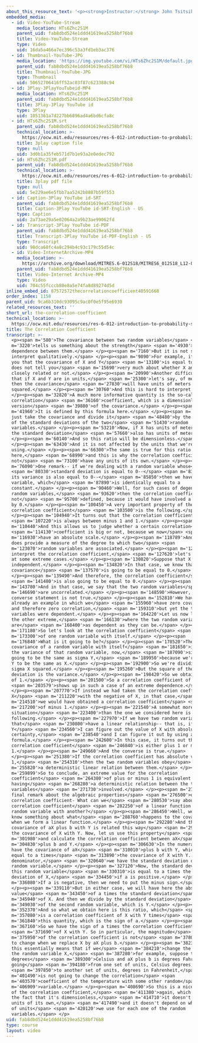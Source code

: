 ```yaml
---
about_this_resource_text: '<p><strong>Instructor:</strong> John Tsitsiklis</p>'
embedded_media:
  - id: Video-YouTube-Stream
    media_location: HTs6Zhc2S1M
    parent_uid: fab8dbd524e1ddd41619ea5258bf76b8
    title: Video-YouTube-Stream
    type: Video
    uid: 16da5a466a7ec396c53a3fd1eb3ac376
  - id: Thumbnail-YouTube-JPG
    media_location: 'https://img.youtube.com/vi/HTs6Zhc2S1M/default.jpg'
    parent_uid: fab8dbd524e1ddd41619ea5258bf76b8
    title: Thumbnail-YouTube-JPG
    type: Thumbnail
    uid: 50652706416ff52ac03f87c623388c94
  - id: 3Play-3PlayYouTubeid-MP4
    media_location: HTs6Zhc2S1M
    parent_uid: fab8dbd524e1ddd41619ea5258bf76b8
    title: 3Play-3Play YouTube id
    type: 3Play
    uid: 1051361a7d227bb6896ad4a6bd6cfa8c
  - id: HTs6Zhc2S1M.srt
    parent_uid: fab8dbd524e1ddd41619ea5258bf76b8
    technical_location: >-
      https://ocw.mit.edu/resources/res-6-012-introduction-to-probability-spring-2018/part-i-the-fundamentals/the-correlation-coefficient/HTs6Zhc2S1M.srt
    title: 3play caption file
    type: null
    uid: 3d0b1a35feb571d7b1e93a2e0edec792
  - id: HTs6Zhc2S1M.pdf
    parent_uid: fab8dbd524e1ddd41619ea5258bf76b8
    technical_location: >-
      https://ocw.mit.edu/resources/res-6-012-introduction-to-probability-spring-2018/part-i-the-fundamentals/the-correlation-coefficient/HTs6Zhc2S1M.pdf
    title: 3play pdf file
    type: null
    uid: 5e229ae6e5fbb7aa5242b8887b59f553
  - id: Caption-3Play YouTube id-SRT
    parent_uid: fab8dbd524e1ddd41619ea5258bf76b8
    title: Caption-3Play YouTube id-SRT-English - US
    type: Caption
    uid: 2a73ae29a5e02064a2a9b23ae99062fd
  - id: Transcript-3Play YouTube id-PDF
    parent_uid: fab8dbd524e1ddd41619ea5258bf76b8
    title: Transcript-3Play YouTube id-PDF-English - US
    type: Transcript
    uid: 98dca68fc4a8c294b4c93c179c55d54c
  - id: Video-InternetArchive-MP4
    media_location: >-
      https://archive.org/download/MITRES.6-012S18/MITRES6_012S18_L12-08_300k.mp4
    parent_uid: fab8dbd524e1ddd41619ea5258bf76b8
    title: Video-Internet Archive-MP4
    type: Video
    uid: 704c55fcccb80e8a5e74fa8d89274d5d
inline_embed_id: 87572572thecorrelationcoefficient40591668
order_index: 1158
parent_uid: 9ca6b310dc93095c9ac0f0e5f95e6930
related_resources_text: ''
short_url: the-correlation-coefficient
technical_location: >-
  https://ocw.mit.edu/resources/res-6-012-introduction-to-probability-spring-2018/part-i-the-fundamentals/the-correlation-coefficient
title: The Correlation Coefficient
transcript: >-
  <p><span m='580'>The covariance between two random variables</span> <span
  m='3220'>tells us something about the strength</span> <span m='4930'>of the
  dependence between them.</span> </p><p><span m='7160'>But it is not so easy to
  interpret qualitatively.</span> </p><p><span m='9890'>For example, if I tell
  you that the covariance of X and Y</span> <span m='13100'>is equal to 5, this
  does not tell you</span> <span m='15690'>very much about whether X and Y are
  closely related or not.</span> </p><p><span m='20990'>Another difficulty is
  that if X and Y are in units,</span> <span m='25300'>let's say, of meters,
  then the covariance</span> <span m='27830'>will have units of meters
  squared.</span> </p><p><span m='30760'>And this is hard to interpret.</span>
  </p><p><span m='32820'>A much more informative quantity is the so-called
  correlation</span> <span m='36160'>coefficient, which is a dimensionless
  version</span> <span m='39880'>of the covariance.</span> </p><p><span
  m='41960'>It is defined by this formula here.</span> </p><p><span m='45750'>We
  just take the covariance and divide it</span> <span m='48480'>by the product
  of the standard deviations of the two</span> <span m='51430'>random
  variables.</span> </p><p><span m='53210'>Now, if X has units of meters, then
  the standard deviation</span> <span m='57660'>also has units of meters.</span>
  </p><p><span m='60140'>And so this ratio will be dimensionless.</span>
  </p><p><span m='63430'>And it is not affected by the units that we're
  using.</span> </p><p><span m='66300'>The same is true for this ratio
  here,</span> <span m='68990'>and this is why the correlation coefficient does
  not</span> <span m='73100'>have any units of its own.</span> </p><p><span
  m='76090'>One remark-- if we're dealing with a random variable whose</span>
  <span m='80330'>standard deviation is equal to 0--</span> <span m='83450'>so
  its variance is also equal to 0--</span> <span m='85850'>then we have a random
  variable, which</span> <span m='87890'>is identically equal to a
  constant.</span> </p><p><span m='90460'>Well, for such cases of degenerate
  random variables,</span> <span m='93620'>then the correlation coefficient is
  not</span> <span m='95700'>defined, because it would have involved a division
  by 0.</span> </p><p><span m='100450'>A very important property of the
  correlation coefficient</span> <span m='103500'>is the following.</span>
  </p><p><span m='104940'>It turns out that the correlation coefficient</span>
  <span m='107220'>is always between minus 1 and 1.</span> </p><p><span
  m='110440'>And this allows us to judge whether a certain correlation</span>
  <span m='114130'>coefficient is big or not, because we now</span> <span
  m='116930'>have an absolute scale.</span> </p><p><span m='118789'>And so it
  does provide a measure of the degree to which two</span> <span
  m='123070'>random variables are associated.</span> </p><p><span m='125530'>To
  interpret the correlation coefficient,</span> <span m='127620'>let's now look
  at some extreme cases.</span> </p><p><span m='130820'>Suppose that X and Y are
  independent.</span> </p><p><span m='134820'>In that case, we know that the
  covariance</span> <span m='137570'>is going to be equal to 0.</span>
  </p><p><span m='139490'>And therefore, the correlation coefficient</span>
  <span m='141480'>is also going to be equal to 0.</span> </p><p><span
  m='143780'>And in that case, we say that the two random variables</span> <span
  m='146690'>are uncorrelated.</span> </p><p><span m='148590'>However, the
  converse statement is not true.</span> </p><p><span m='152810'>We have seen
  already an example in which we</span> <span m='155960'>have zero covariance
  and therefore zero correlation,</span> <span m='159310'>but yet the two random
  variables were dependent.</span> </p><p><span m='164220'>Let us now look at
  the other extreme,</span> <span m='166130'>where the two random variables
  are</span> <span m='168400'>as dependent as they can be.</span> </p><p><span
  m='171180'>So let's look at the correlation coefficient</span> <span
  m='173300'>of one random variable with itself.</span> </p><p><span
  m='176840'>What is it going to be?</span> </p><p><span m='178520'>The
  covariance of a random variable with itself</span> <span m='181650'>is just
  the variance of that random variable, now,</span> <span m='187090'>sigma X is
  going to be the same as sigma Y,</span> <span m='189950'>because we're taking
  Y to be the same as X.</span> </p><p><span m='192900'>So we're dividing by
  sigma X squared.</span> </p><p><span m='195260'>But the square of the standard
  deviation is the variance.</span> </p><p><span m='198420'>So we obtain a value
  of 1.</span> </p><p><span m='201500'>So a correlation coefficient of 1</span>
  <span m='203579'>shows up in such a case of an extreme dependence.</span>
  </p><p><span m='207770'>If instead we had taken the correlation coefficient of
  X</span> <span m='211220'>with the negative of X, in that case,</span> <span
  m='214510'>we would have obtained a correlation coefficient</span> <span
  m='217200'>of minus 1.</span> </p><p><span m='221540'>A somewhat more general
  situation</span> <span m='223400'>than the one we considered here is the
  following.</span> </p><p><span m='227970'>If we have two random variables
  that</span> <span m='230800'>have a linear relationship-- that is, if I know
  Y</span> <span m='234560'>I can figure out the value of X with absolute
  certainty,</span> <span m='238540'>and I can figure it out by using a linear
  formula.</span> </p><p><span m='242600'>In this case, it turns out that the
  correlation coefficient</span> <span m='246840'>is either plus 1 or minus
  1.</span> </p><p><span m='249660'>And the converse is true.</span>
  </p><p><span m='251380'>If the correlation coefficient has absolute value of
  1,</span> <span m='254310'>then the two random variables obey</span> <span
  m='255820'>a deterministic linear relation between them.</span> </p><p><span
  m='259899'>So to conclude, an extreme value for the correlation
  coefficient</span> <span m='264380'>of plus or minus 1 is equivalent to
  having</span> <span m='268280'>a deterministic relation between the two random
  variables</span> <span m='271730'>involved.</span> </p><p><span m='273820'>A
  final remark about the algebraic properties</span> <span m='276500'>of the
  correlation coefficient- What can we</span> <span m='280530'>say about the
  correlation coefficient</span> <span m='282250'>of a linear function of a
  random variable with another?</span> </p><p><span m='286450'>Well, we already
  know something about what</span> <span m='288760'>happens to the covariance
  when we form a linear function.</span> </p><p><span m='292280'>And the
  covariance of aX plus b with Y is related this way</span> <span m='297430'>to
  the covariance of X with Y. Now, let us use this property</span> <span
  m='301980'>and calculate the correlation coefficient between aX</span> <span
  m='304830'>plus b and Y.</span> </p><p><span m='306630'>In the numerator, we
  have the covariance of aX</span> <span m='310010'>plus b with Y, which is
  equal to a times</span> <span m='313890'>the covariance of X with Y. At the
  denominator,</span> <span m='320640'>we have the standard deviation of this
  random variable.</span> </p><p><span m='327120'>Now, the standard deviation of
  this random variable</span> <span m='330310'>is equal to a times the standard
  deviation of X,</span> <span m='334450'>if a is positive.</span> </p><p><span
  m='336080'>If a is negative, then we need to put the minus sign.</span>
  </p><p><span m='339110'>But in either case, we will have here the absolute
  value</span> <span m='343450'>of a times the standard deviation</span> <span
  m='345940'>of X. And then we divide by the standard deviation</span> <span
  m='349030'>of the second random variable, which is Y.</span> </p><p><span
  m='352370'>And so what we obtain here is this ratio, which</span> <span
  m='357080'>is a correlation coefficient of X with Y times</span> <span
  m='361840'>this quantity, which is the sign of a.</span> </p><p><span
  m='367160'>So we have the sign of a times the correlation coefficient</span>
  <span m='371690'>of X with Y. So in particular, the magnitude</span> <span
  m='375950'>of the correlation coefficient is not</span> <span m='378050'>going
  to change when we replace X by aX plus b.</span> </p><p><span m='382370'>And
  this essentially means that if we</span> <span m='384210'>change the units of
  the random variable X,</span> <span m='387280'>for example, suppose that X was
  degrees</span> <span m='389300'>Celsius and aX plus b is degrees Fahrenheit,
  going</span> <span m='394180'>from one set of units, Celsius degrees,</span>
  <span m='397850'>to another set of units, degrees in Fahrenheit,</span> <span
  m='401490'>is not going to change the correlation</span> <span
  m='403570'>coefficient of the temperature with some other random</span> <span
  m='406909'>variable.</span> </p><p><span m='408690'>So this is a nice property
  of the correlation coefficient,</span> <span m='411380'>again, which reflects
  the fact that it's dimensionless,</span> <span m='414710'>it doesn't have any
  units of its own,</span> <span m='417490'>and it doesn't depend on what kinds
  of units</span> <span m='420120'>we use for each one of the random
  variables.</span> </p>
uid: fab8dbd524e1ddd41619ea5258bf76b8
type: course
layout: video
---
```


